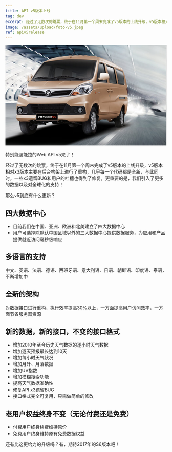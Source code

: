 ```yaml
---
title: API v5版本上线
tag: dev
excerpt: 经过了无数次的跳票，终于在11月第一个周末完成了v5版本的上线升级，v5版本相对x3版本主要在后台构架上进行了重构，几乎每一个代码都是全新，与此同时，一些x3遗留BUG和用户的吐槽也得到了修复，更重要的是，我们引入了更多的数据以及对全球化的支持！
image: /assets/upload/foto-v5.jpeg
ref: apiv5release
---
```

![](/assets/upload/foto-v5.jpeg)

特别能装能拉的Web API v5来了！

经过了无数次的跳票，终于在11月第一个周末完成了v5版本的上线升级，v5版本相对x3版本主要在后台构架上进行了重构，几乎每一个代码都是全新，与此同时，一些x3遗留BUG和用户的吐槽也得到了修复，更重要的是，我们引入了更多的数据以及对全球化的支持！

那么v5到底有什么更新？
## 四大数据中心

- 目前我们在中国、亚洲、欧洲和北美建立了四大数据中心
- 用户可选择除默认中国区域以外的三大数据中心提供数据服务，为应用和产品提供就近访问毫秒级响应

## 多语言的支持

中文、英语、法语、德语、西班牙语、意大利语、日语、朝鲜语、印度语、泰语，不断增加中
## 全新的架构

对数据接口进行重构，执行效率提高30%以上，一方面提高用户访问效率，一方面节省服务器资源
## 新的数据，新的接口，不变的接口格式

- 增加2010年至今历史天气数据的逐小时天气数据
- 增加逐天预报最长达到10天
- 增加每小时天气状况
- 增加月升、月落数据
- 增加UV指数
- 增加模糊搜索功能
- 提高天气数据准确性
- 修复API x3遗留BUG
- 接口格式完全可复用，只需做简单的修改

## 老用户权益终身不变（无论付费还是免费）

- 付费用户终身续费维持原价
- 免费用户终身维持原有免费数据权益

还有比这更给力的升级吗？有，期待2017年的S6版本吧！

